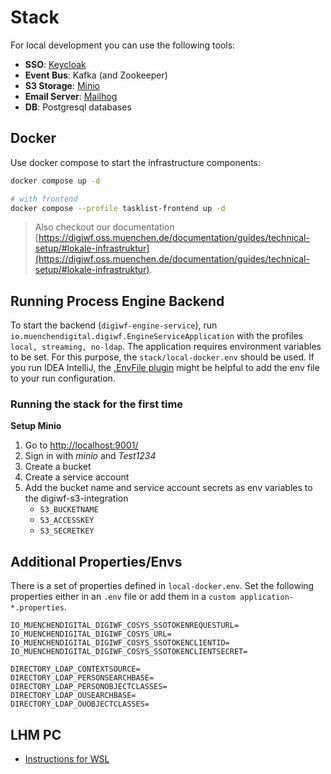 # Stack

For local development you can use the following tools:

- **SSO**: [Keycloak](https://www.keycloak.org/)
- **Event Bus**: Kafka (and Zookeeper)
- **S3 Storage**: [Minio](https://min.io/docs/minio/linux/index.html)
- **Email Server**: [Mailhog](https://github.com/mailhog/MailHog)
- **DB**: Postgresql databases 

## Docker

Use docker compose to start the infrastructure components:

```bash
docker compose up -d

# with frontend
docker compose --profile tasklist-frontend up -d
```

> Also checkout our documentation [https://digiwf.oss.muenchen.de/documentation/guides/technical-setup/#lokale-infrastruktur](https://digiwf.oss.muenchen.de/documentation/guides/technical-setup/#lokale-infrastruktur).

## Running Process Engine Backend

To start the backend (`digiwf-engine-service`), run `io.muenchendigital.digiwf.EngineServiceApplication` with the
profiles `local, streaming, no-ldap`. The application requires environment variables to be set. For this purpose,
the `stack/local-docker.env` should be used. If you run IDEA IntelliJ,
the [.EnvFile plugin](https://plugins.jetbrains.com/plugin/7861-envfile) might be helpful to
add the env file to your run configuration.

### Running the stack for the first time

**Setup Minio**

1. Go to [http://localhost:9001/](http://localhost:9001/)
2. Sign in with *minio* and *Test1234*
3. Create a bucket
4. Create a service account
5. Add the bucket name and service account secrets as env variables to the digiwf-s3-integration
    * `S3_BUCKETNAME`
    * `S3_ACCESSKEY`
    * `S3_SECRETKEY`

## Additional Properties/Envs

There is a set of properties defined in `local-docker.env`.
Set the following properties either in an `.env` file or add them in a `custom application-*.properties`.

```
IO_MUENCHENDIGITAL_DIGIWF_COSYS_SSOTOKENREQUESTURL=
IO_MUENCHENDIGITAL_DIGIWF_COSYS_URL=
IO_MUENCHENDIGITAL_DIGIWF_COSYS_SSOTOKENCLIENTID=
IO_MUENCHENDIGITAL_DIGIWF_COSYS_SSOTOKENCLIENTSECRET=

DIRECTORY_LDAP_CONTEXTSOURCE=
DIRECTORY_LDAP_PERSONSEARCHBASE=
DIRECTORY_LDAP_PERSONOBJECTCLASSES=
DIRECTORY_LDAP_OUSEARCHBASE=
DIRECTORY_LDAP_OUOBJECTCLASSES=
```

## LHM PC

- [Instructions for WSL](https://git.muenchen.de/ext.dl.moesle/digiwf-local-setup)
